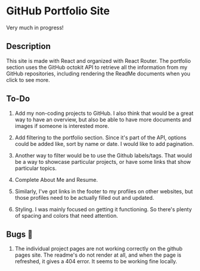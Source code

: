 # GitHub Portfolio Site

Very much in progress!

## Description

This site is made with React and organized with React Router.  The portfolio section uses the GitHub octokit API to retrieve all the information from my GitHub repositories, including rendering the ReadMe documents when you click to see more.

## To-Do

1. Add my non-coding projects to GitHub. I also think that would be a great way to have an overview, but also be able to have more documents and images if someone is interested more.

2. Add filtering to the portfolio section. Since it's part of the API, options could be added like, sort by name or date. I would like to add pagination.

3. Another way to filter would be to use the Github labels/tags. That would be a way to showcase particular projects, or have some links that show particular topics.

4. Complete About Me and Resume.

5. Similarly, I've got links in the footer to my profiles on other websites, but those profiles need to be actually filled out and updated.

6. Styling. I was mainly focused on getting it functioning. So there's plenty of spacing and colors that need attention.

## Bugs 🐛

1. The individual project pages are not working correctly on the github pages site.  The readme's do not render at all, and when the page is refreshed, it gives a 404 error.  It seems to be working fine locally.